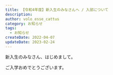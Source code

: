 ```yaml
---
title: 【令和4年度】新入生のみなさんへ / 入部について
description:
author: volo_esse_cattus
category: お知らせ
tags:
  - お知らせ
createDate: 2022-04-07
updateDate: 2023-02-24
---
```


新入生のみなさん、はじめまして。

ご入学おめでとうございます。
